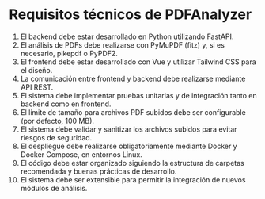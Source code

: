 # Requisitos técnicos de PDFAnalyzer

1. El backend debe estar desarrollado en Python utilizando FastAPI.
2. El análisis de PDFs debe realizarse con PyMuPDF (fitz) y, si es necesario, pikepdf o PyPDF2.
3. El frontend debe estar desarrollado con Vue y utilizar Tailwind CSS para el diseño.
4. La comunicación entre frontend y backend debe realizarse mediante API REST.
5. El sistema debe implementar pruebas unitarias y de integración tanto en backend como en frontend.
6. El límite de tamaño para archivos PDF subidos debe ser configurable (por defecto, 100 MB).
7. El sistema debe validar y sanitizar los archivos subidos para evitar riesgos de seguridad.
8. El despliegue debe realizarse obligatoriamente mediante Docker y Docker Compose, en entornos Linux.
9. El código debe estar organizado siguiendo la estructura de carpetas recomendada y buenas prácticas de desarrollo.
10. El sistema debe ser extensible para permitir la integración de nuevos módulos de análisis.

